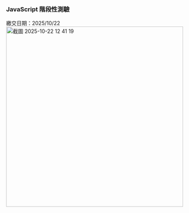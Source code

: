 ### JavaScript 階段性測驗
繳交日期：2025/10/22
<img width="479" height="490" alt="截圖 2025-10-22 12 41 19" src="https://github.com/user-attachments/assets/cb826e22-86a5-4568-8faf-f05fe0fad830" />